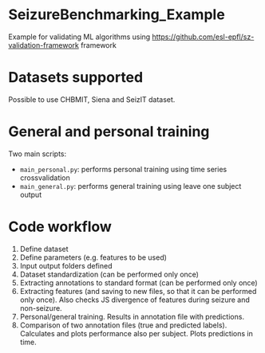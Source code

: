 # SeizureBenchmarking_Example

Example for validating ML algorithms using https://github.com/esl-epfl/sz-validation-framework framework

# Datasets supported 
Possible to use CHBMIT, Siena and SeizIT dataset. 

# General and personal training
Two main scripts: 
- `main_personal.py`: performs personal training using time series crossvalidation
- `main_general.py`: performs general training using leave one subject output

# Code workflow
1. Define dataset
2. Define parameters (e.g. features to be used) 
3. Input output folders defined 
4. Dataset standardization (can be performed only once)
5. Extracting annotations to standard format (can be performed only once)
6. Extracting features (and saving to new files, so that it can be performed only once). Also checks JS divergence of features during seizure and non-seizure.
7. Personal/general training. Results in annotation file with predictions. 
8. Comparison of two annotation files (true and predicted labels). Calculates and plots performance also per subject. Plots predictions in time. 


